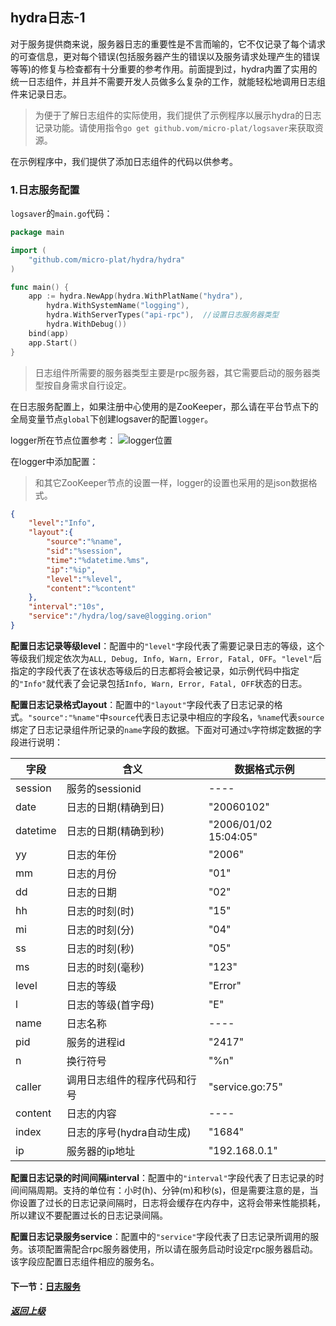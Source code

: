 ## hydra日志-1

对于服务提供商来说，服务器日志的重要性是不言而喻的，它不仅记录了每个请求的可查信息，更对每个错误(包括服务器产生的错误以及服务请求处理产生的错误等等)的修复与检查都有十分重要的参考作用。前面提到过，hydra内置了实用的统一日志组件，并且并不需要开发人员做多么复杂的工作，就能轻松地调用日志组件来记录日志。

>为便于了解日志组件的实际使用，我们提供了示例程序以展示hydra的日志记录功能。请使用指令`go get github.vom/micro-plat/logsaver`来获取资源。

在示例程序中，我们提供了添加日志组件的代码以供参考。

### 1.日志服务配置

`logsaver`的`main.go`代码：

```go
package main

import (
	"github.com/micro-plat/hydra/hydra"
)

func main() {
	app := hydra.NewApp(hydra.WithPlatName("hydra"),
		hydra.WithSystemName("logging"),
		hydra.WithServerTypes("api-rpc"),  //设置日志服务器类型
		hydra.WithDebug())
	bind(app)
	app.Start()
}
```

>日志组件所需要的服务器类型主要是rpc服务器，其它需要启动的服务器类型按自身需求自行设定。

在日志服务配置上，如果注册中心使用的是ZooKeeper，那么请在平台节点下的全局变量节点`global`下创建logsaver的配置`logger`。

logger所在节点位置参考：
![logger位置](https://github.com/micro-plat/hydra/blob/master/images/logger.png?raw=true)

在logger中添加配置：
>和其它ZooKeeper节点的设置一样，logger的设置也采用的是json数据格式。

```json
{
    "level":"Info",
    "layout":{
        "source":"%name",
        "sid":"%session",
        "time":"%datetime.%ms",
        "ip":"%ip",
        "level":"%level",
        "content":"%content"
    },
    "interval":"10s",
    "service":"/hydra/log/save@logging.orion"
}
```

**配置日志记录等级level**：配置中的`"level"`字段代表了需要记录日志的等级，这个等级我们规定依次为`ALL, Debug, Info, Warn, Error, Fatal, OFF`。`"level"`后指定的字段代表了在该状态等级后的日志都将会被记录，如示例代码中指定的`"Info"`就代表了会记录包括`Info, Warn, Error, Fatal, OFF`状态的日志。

**配置日志记录格式layout**：配置中的`"layout"`字段代表了日志记录的格式。`"source":"%name"`中`source`代表日志记录中相应的字段名，`%name`代表`source`绑定了日志记录组件所记录的`name`字段的数据。下面对可通过`%`字符绑定数据的字段进行说明：

|字段|含义|数据格式示例|
|----|----|------|
|session|服务的sessionid|----|
|date|日志的日期(精确到日)|"20060102"|
|datetime|日志的日期(精确到秒)|"2006/01/02 15:04:05"|
|yy|日志的年份|"2006"|
|mm|日志的月份|"01"|
|dd|日志的日期|"02"|
|hh|日志的时刻(时)|"15"|
|mi|日志的时刻(分)|"04"|
|ss|日志的时刻(秒)|"05"|
|ms|日志的时刻(毫秒)|"123"|
|level|日志的等级|"Error"|
|l|日志的等级(首字母)|"E"|
|name|日志名称|----|
|pid|服务的进程id|"2417"|
|n|换行符号|"%n"|
|caller|调用日志组件的程序代码和行号|"service.go:75"|
|content|日志的内容|----|
|index|日志的序号(hydra自动生成)|"1684"|
|ip|服务器的ip地址|"192.168.0.1"|

**配置日志记录的时间间隔interval**：配置中的`"interval"`字段代表了日志记录的时间间隔周期。支持的单位有：小时(h)、分钟(m)和秒(s)，但是需要注意的是，当你设置了过长的日志记录间隔时，日志将会缓存在内存中，这将会带来性能损耗，所以建议不要配置过长的日志记录间隔。

**配置日志记录服务service**：配置中的`"service"`字段代表了日志记录所调用的服务。该项配置需配合rpc服务器使用，所以请在服务启动时设定rpc服务器启动。该字段应配置日志组件相应的服务名。

#### 下一节：[日志服务](https://github.com/micro-plat/hydra/blob/master/manual/quickstart/3.first_project.md)

##### [返回上级](https://github.com/micro-plat/hydra/blob/master/README_New.md)